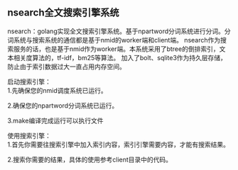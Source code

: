 ## nsearch全文搜索引擎系统

nsearch：golang实现全文搜索引擎系统。基于npartword分词系统进行分词。分词系统与搜索系统的通信都是基于nmid的worker端和client端。
nsearch作为搜索服务的话，也是基于nmid作为worker端。本系统采用了btree的倒排索引，文本相关度算法的，tf-idf，bm25等算法。
加入了bolt、sqlite3作为持久层存储，防止由于索引数据过大一直占用内存空间。

启动搜索引擎：   
1.先确保您的nmid调度系统已运行。  

2.确保您的npartword分词系统已运行。  
    
3.make编译完成运行可以执行文件  

使用搜索引擎：  
1.首先你需要往搜索引擎中加入索引内容，索引引擎需要内容，才能有搜索结果。  
   
2.搜索你需要的结果，具体的使用参考client目录中的代码。      
